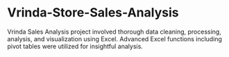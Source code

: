 # Vrinda-Store-Sales-Analysis
Vrinda Sales Analysis project involved thorough data cleaning, processing, analysis, and visualization using Excel. Advanced Excel functions including pivot tables were utilized for insightful analysis.
